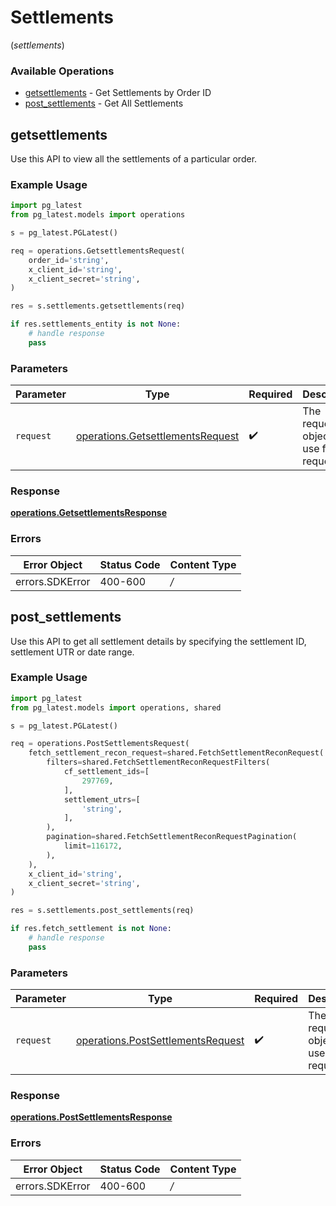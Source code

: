 # Settlements
(*settlements*)

### Available Operations

* [getsettlements](#getsettlements) - Get Settlements by Order ID
* [post_settlements](#post_settlements) - Get All Settlements

## getsettlements

Use this API to view all the settlements of a particular order.

### Example Usage

```python
import pg_latest
from pg_latest.models import operations

s = pg_latest.PGLatest()

req = operations.GetsettlementsRequest(
    order_id='string',
    x_client_id='string',
    x_client_secret='string',
)

res = s.settlements.getsettlements(req)

if res.settlements_entity is not None:
    # handle response
    pass
```

### Parameters

| Parameter                                                                            | Type                                                                                 | Required                                                                             | Description                                                                          |
| ------------------------------------------------------------------------------------ | ------------------------------------------------------------------------------------ | ------------------------------------------------------------------------------------ | ------------------------------------------------------------------------------------ |
| `request`                                                                            | [operations.GetsettlementsRequest](../../models/operations/getsettlementsrequest.md) | :heavy_check_mark:                                                                   | The request object to use for the request.                                           |


### Response

**[operations.GetsettlementsResponse](../../models/operations/getsettlementsresponse.md)**
### Errors

| Error Object    | Status Code     | Content Type    |
| --------------- | --------------- | --------------- |
| errors.SDKError | 400-600         | */*             |

## post_settlements

Use this API to get all settlement details by specifying the settlement ID, settlement UTR or date range.

### Example Usage

```python
import pg_latest
from pg_latest.models import operations, shared

s = pg_latest.PGLatest()

req = operations.PostSettlementsRequest(
    fetch_settlement_recon_request=shared.FetchSettlementReconRequest(
        filters=shared.FetchSettlementReconRequestFilters(
            cf_settlement_ids=[
                297769,
            ],
            settlement_utrs=[
                'string',
            ],
        ),
        pagination=shared.FetchSettlementReconRequestPagination(
            limit=116172,
        ),
    ),
    x_client_id='string',
    x_client_secret='string',
)

res = s.settlements.post_settlements(req)

if res.fetch_settlement is not None:
    # handle response
    pass
```

### Parameters

| Parameter                                                                              | Type                                                                                   | Required                                                                               | Description                                                                            |
| -------------------------------------------------------------------------------------- | -------------------------------------------------------------------------------------- | -------------------------------------------------------------------------------------- | -------------------------------------------------------------------------------------- |
| `request`                                                                              | [operations.PostSettlementsRequest](../../models/operations/postsettlementsrequest.md) | :heavy_check_mark:                                                                     | The request object to use for the request.                                             |


### Response

**[operations.PostSettlementsResponse](../../models/operations/postsettlementsresponse.md)**
### Errors

| Error Object    | Status Code     | Content Type    |
| --------------- | --------------- | --------------- |
| errors.SDKError | 400-600         | */*             |
